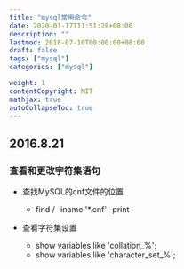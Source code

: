 ```yaml
---
title: "mysql常用命令"
date: 2020-01-17T11:51:28+08:00
description: ""
lastmod: 2018-07-10T00:00:00+08:00
draft: false
tags: ["mysql"]
categories: ["mysql"]

weight: 1
contentCopyright: MIT
mathjax: true
autoCollapseToc: true
---
```

## 2016.8.21
### 查看和更改字符集语句
- 查找MySQL的cnf文件的位置
    - find / -iname '*.cnf' -print

- 查看字符集设置
  - show variables like 'collation_%'; 
  - show variables like 'character_set_%';